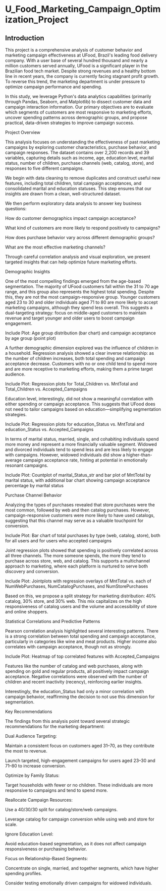 # U_Food_Marketing_Campaign_Optimization_Project


<h2>Introduction</h2>

This project is a comprehensive analysis of customer behavior and marketing campaign effectiveness at UFood, Brazil's leading food delivery company. With a user base of several hundred thousand and nearly a million customers served annually, UFood is a significant player in the Brazilian food tech market. Despite strong revenues and a healthy bottom line in recent years, the company is currently facing stagnant profit growth. To reverse this trend, the marketing department is under pressure to optimize campaign performance and spending.

In this study, we leverage Python's data analytics capabilities (primarily through Pandas, Seaborn, and Matplotlib) to dissect customer data and campaign interaction information. Our primary objectives are to evaluate which segments of customers are most responsive to marketing efforts, uncover spending patterns across demographic groups, and propose practical, data-driven strategies to improve campaign success.

Project Overview

This analysis focuses on understanding the effectiveness of past marketing campaigns by exploring customer characteristics, purchase behavior, and campaign responses. The dataset contains over 2,200 records and 39 variables, capturing details such as income, age, education level, marital status, number of children, purchase channels (web, catalog, store), and responses to five different campaigns.

We begin with data cleaning to remove duplicates and construct useful new features, including total children, total campaign acceptances, and consolidated marital and education statuses. This step ensures that our insights are drawn from a clean, well-structured dataset.

We then perform exploratory data analysis to answer key business questions:

How do customer demographics impact campaign acceptance?

What kind of customers are more likely to respond positively to campaigns?

How does purchase behavior vary across different demographic groups?

What are the most effective marketing channels?

Through careful correlation analysis and visual exploration, we present targeted insights that can help optimize future marketing efforts.

Demographic Insights

One of the most compelling findings emerged from the age-based segmentation. The majority of UFood customers fall within the 31 to 70 age range, and this group also represents the highest total spending. Despite this, they are not the most campaign-responsive group. Younger customers aged 23 to 30 and older individuals aged 71 to 80 are more likely to accept marketing campaigns, although they spend less overall. This suggests a dual-targeting strategy: focus on middle-aged customers to maintain revenue and target younger and older users to boost campaign engagement.

Include Plot: Age group distribution (bar chart) and campaign acceptance by age group (point plot)

A further demographic dimension explored was the influence of children in a household. Regression analysis showed a clear inverse relationship: as the number of children increases, both total spending and campaign acceptance decrease. Customers with no or one child tend to spend more and are more receptive to marketing efforts, making them a prime target audience.

Include Plot: Regression plots for Total_Children vs. MntTotal and Total_Children vs. Accepted_Campaigns

Education level, interestingly, did not show a meaningful correlation with either spending or campaign acceptance. This suggests that UFood does not need to tailor campaigns based on education—simplifying segmentation strategies.

Include Plot: Regression plots for education_Status vs. MntTotal and education_Status vs. Accepted_Campaigns

In terms of marital status, married, single, and cohabiting individuals spend more money and represent a more financially valuable segment. Widowed and divorced individuals tend to spend less and are less likely to engage with campaigns. However, widowed individuals did show a higher-than-average campaign acceptance rate, hinting at potential in emotionally resonant campaigns.

Include Plot: Countplot of marital_Status_str and bar plot of MntTotal by marital status, with additional bar chart showing campaign acceptance percentage by marital status

Purchase Channel Behavior

Analyzing the types of purchases revealed that store purchases were the most common, followed by web and then catalog purchases. However, campaign-responsive customers were more likely to have used catalogs, suggesting that this channel may serve as a valuable touchpoint for conversion.

Include Plot: Bar chart of total purchases by type (web, catalog, store), both for all users and for users who accepted campaigns

Joint regression plots showed that spending is positively correlated across all three channels. The more someone spends, the more they tend to purchase across store, web, and catalog. This supports a multichannel approach to marketing, where each platform is nurtured to serve both discovery and conversion.

Include Plot: Jointplots with regression overlays of MntTotal vs. each of NumWebPurchases, NumCatalogPurchases, and NumStorePurchases

Based on this, we propose a split strategy for marketing distribution: 40% catalog, 30% store, and 30% web. This mix capitalizes on the high responsiveness of catalog users and the volume and accessibility of store and online shoppers.

Statistical Correlations and Predictive Patterns

Pearson correlation analysis highlighted several interesting patterns. There is a strong correlation between total spending and campaign acceptance, particularly in categories like wine and meat products. Higher income also correlates with campaign acceptance, though not as strongly.

Include Plot: Heatmap of top correlated features with Accepted_Campaigns

Features like the number of catalog and web purchases, along with spending on gold and regular products, all positively impact campaign acceptance. Negative correlations were observed with the number of children and recent inactivity (recency), reinforcing earlier insights.

Interestingly, the education_Status had only a minor correlation with campaign behavior, reaffirming the decision to not use this dimension for segmentation.

Key Recommendations

The findings from this analysis point toward several strategic recommendations for the marketing department:

Dual Audience Targeting:

Maintain a consistent focus on customers aged 31–70, as they contribute the most to revenue.

Launch targeted, high-engagement campaigns for users aged 23–30 and 71–80 to increase conversion.

Optimize by Family Status:

Target households with fewer or no children. These individuals are more responsive to campaigns and tend to spend more.

Reallocate Campaign Resources:

Use a 40/30/30 split for catalog/store/web campaigns.

Leverage catalog for campaign conversion while using web and store for scale.

Ignore Education Level:

Avoid education-based segmentation, as it does not affect campaign responsiveness or purchasing behavior.

Focus on Relationship-Based Segments:

Concentrate on single, married, and together segments, which have higher spending profiles.

Consider testing emotionally driven campaigns for widowed individuals.

